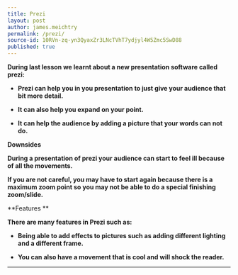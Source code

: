 ```yaml
---
title: Prezi
layout: post
author: james.meichtry
permalink: /prezi/
source-id: 10RVn-zq-yn3QyaxZr3LNcTVhT7ydjyl4W5Zmc5SwD88
published: true
---
```

**During last lesson we learnt about a new presentation software called prezi:**

* **Prezi can help you in you presentation to just give your audience that bit more detail.**

* **It can also help you expand on your point.**

* **It can help the audience by adding a picture that your words can not do.**

**Downsides**

**During a presentation of prezi your audience can start to feel ill because of all the movements.**

**If you are not careful, you may have to start again because there is a maximum zoom point so you may not be able to do a special finishing zoom/slide.**

**Features **

**There are many features in Prezi such as:**

* **Being able to add effects to pictures such as adding different lighting and a different frame.**

* **You can also have a movement that is cool and will shock the reader.**

** **

